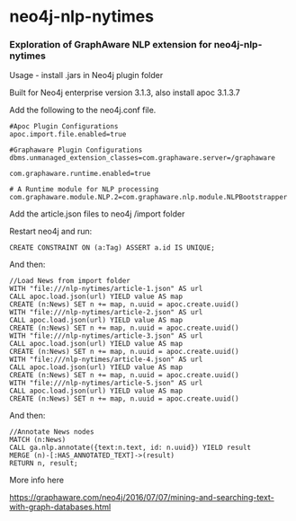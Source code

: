 # neo4j-nlp-nytimes

### Exploration of GraphAware NLP extension for neo4j-nlp-nytimes

Usage - install .jars in Neo4j plugin folder

Built for Neo4j enterprise version 3.1.3, also install apoc 3.1.3.7

Add the following to the neo4j.conf file.

```
#Apoc Plugin Configurations
apoc.import.file.enabled=true

#Graphaware Plugin Configurations
dbms.unmanaged_extension_classes=com.graphaware.server=/graphaware

com.graphaware.runtime.enabled=true

# A Runtime module for NLP processing
com.graphaware.module.NLP.2=com.graphaware.nlp.module.NLPBootstrapper

```

Add the article.json files to neo4j /import folder

Restart neo4j and run:

```
CREATE CONSTRAINT ON (a:Tag) ASSERT a.id IS UNIQUE;
```

And then:

```
//Load News from import folder
WITH "file:///nlp-nytimes/article-1.json" AS url
CALL apoc.load.json(url) YIELD value AS map
CREATE (n:News) SET n += map, n.uuid = apoc.create.uuid()
WITH "file:///nlp-nytimes/article-2.json" AS url
CALL apoc.load.json(url) YIELD value AS map
CREATE (n:News) SET n += map, n.uuid = apoc.create.uuid()
WITH "file:///nlp-nytimes/article-3.json" AS url
CALL apoc.load.json(url) YIELD value AS map
CREATE (n:News) SET n += map, n.uuid = apoc.create.uuid()
WITH "file:///nlp-nytimes/article-4.json" AS url
CALL apoc.load.json(url) YIELD value AS map
CREATE (n:News) SET n += map, n.uuid = apoc.create.uuid()
WITH "file:///nlp-nytimes/article-5.json" AS url
CALL apoc.load.json(url) YIELD value AS map
CREATE (n:News) SET n += map, n.uuid = apoc.create.uuid()

```

And then:

```
//Annotate News nodes
MATCH (n:News)
CALL ga.nlp.annotate({text:n.text, id: n.uuid}) YIELD result
MERGE (n)-[:HAS_ANNOTATED_TEXT]->(result)
RETURN n, result;
```

More info here

https://graphaware.com/neo4j/2016/07/07/mining-and-searching-text-with-graph-databases.html
